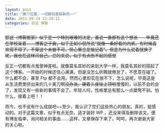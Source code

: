 ```yaml
---
layout: post 
title: "换个位置，一切都将是崭新的~~"
date: 2011-08-24 12:29:11
categories: 日记 博客
---
```


额~~这（博客搬家）似乎是一个特别艰难的决定，虽说一直都有这个想法——毕竟还在学校呆着.......博客之于我，似乎正如小侃所说“就像一条好看的内裤。有时候喜欢得不得了，不穿这个未尝不可，但心里总是惦记着”。但是为什么说着就换了呢，我也在这样问自己。总的来说，似乎有点伤不起的感觉~~

反正一切都有点鬼使神差啦。就像莫名其妙的来到大学一样，我莫名其妙的搭起了这个博客。一开始的时候还信心满满，但是没怎么折腾就倦怠了，不愿意在碰了。什么都不会，甚至 Ftp 都不会用。然而心里却实在放不下，怎么说呢，毕竟这是从生活费里挤出来的几十美刀啊~~没办法，硬着头皮往上顶啦~~慢慢的，以前不会的会了，发现又有一些新的事情不会了。年轻人吗，性格里总有那么一点桀骜不驯。怕什么，接着上吧！！

而今，也不说有什么成就吧~~至少，我认识了您们这些热心的朋友。真的，挺感动的。对于这篇文章，似乎有点无奈。适才装好 WP ，还没来得及删除该文，便有博友临幸，询问相关的事由.......这样，文章保存下来了。呵呵，再次谢谢大家的关心啦。